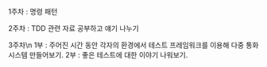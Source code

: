 1주차 : 명령 패턴

2주차 : TDD 관련 자료 공부하고 얘기 나누기

3주차\n
1부 : 주어진 시간 동안 각자의 환경에서 테스트 프레임워크를 이용해 다중 통화 시스템 만들어보기.
2부 : 좋은 테스트에 대한 이야기 나워보기.
